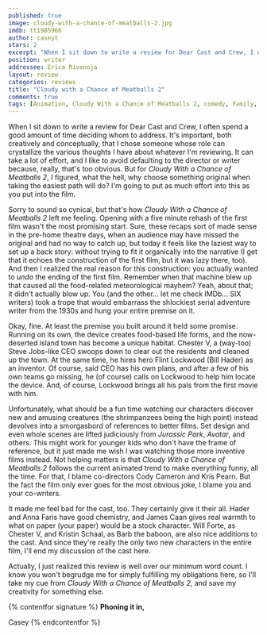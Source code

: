```yaml
---
published: true
image: cloudy-with-a-chance-of-meatballs-2.jpg
imdb: tt1985966
author: caseyt
stars: 2
excerpt: "When I sit down to write a review for Dear Cast and Crew, I often spend a good amount of time deciding whom to address. It’s important, both creatively and conceptually, that I chose someone whose role can crystallize the various thoughts I have about whatever I’m reviewing."
position: writer
addressee: Erica Rivenoja
layout: review
categories: reviews
title: "Cloudy with a Chance of Meatballs 2"
comments: true
tags: [Animation, Cloudy With a Chance of Meatballs 2, comedy, Family, Letters, Sequel, Steven Jobs]
---
```

When I sit down to write a review for Dear Cast and Crew, I often spend a good amount of time deciding whom to address. It's important, both creatively and conceptually, that I chose someone whose role can crystallize the various thoughts I have about whatever I'm reviewing. It can take a lot of effort, and I like to avoid defaulting to the director or writer because, really, that's too obvious. But for _Cloudy With a Chance of Meatballs 2_, I figured, what the hell, why choose something original when taking the easiest path will do? I'm going to put as much effort into this as you put into the film.

Sorry to sound so cynical, but that's how _Cloudy With a Chance of Meatballs 2_ left me feeling. Opening with a five minute rehash of the first film wasn't the most promising start. Sure, these recaps sort of made sense in the pre-home theatre days, when an audience may have missed the original and had no way to catch up, but today it feels like the laziest way to set up a back story: without trying to fit it organically into the narrative (I get that it echoes the construction of the first film, but it was lazy there, too). And then I realized the real reason for this construction: you actually wanted to _undo_ the ending of the first film. Remember when that machine blew up that caused all the food-related meteorological mayhem? Yeah, about that; it didn't actually blow up. You (and the other… let me check IMDb… SIX writers) took a trope that would embarrass the shlockiest serial adventure writer from the 1930s and hung your entire premise on it.

Okay, fine. At least the premise you built around it held some promise. Running on its own, the device creates food-based life forms, and the now-deserted island town has become a unique habitat. Chester V, a (way-too) Steve Jobs-like CEO swoops down to clear out the residents and cleaned up the town. At the same time, he hires hero Flint Lockwood (Bill Hader) as an inventor. Of course, said CEO has his own plans, and after a few of his own teams go missing, he (of course) calls on Lockwood to help him locate the device. And, of course, Lockwood brings all his pals from the first movie with him.

Unfortunately, what should be a fun time watching our characters discover new and amusing creatures (the shrimpanzees being the high point) instead devolves into a smorgasbord of references to better films. Set design and even whole scenes are lifted judiciously from _Jurassic Park_, _Avatar_, and others. This might work for younger kids who don't have the frame of reference, but it just made me wish I was watching those more inventive films instead.  Not helping matters is that _Cloudy With a Chance of Meatballs 2_ follows the current animated trend to make everything funny, all the time. For that, I blame co-directors Cody Cameron and Kris Pearn. But the fact the film only ever goes for the most obvious joke, I blame you and your co-writers.

It made me feel bad for the cast, too. They certainly give it their all. Hader and Anna Faris have good chemistry, and James Caan gives real warmth to what on paper (your paper) would be a stock character. Will Forte, as Chester V, and Kristin Schaal, as Barb the baboon, are also nice additions to the cast. And since they're really the only two new characters in the entire film, I'll end my discussion of the cast here.

Actually, I just realized this review is well over our minimum word count. I know you won't begrudge me for simply fulfilling my obligations here, so I'll take my cue from _Cloudy With a Chance of Meatballs 2,_ and save my creativity for something else.

{% contentfor signature %}
**Phoning it in,**

Casey
{% endcontentfor %}